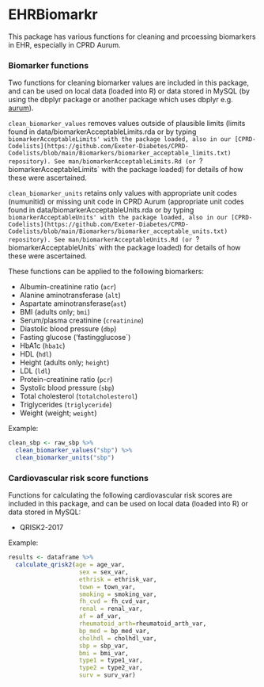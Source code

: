 # EHRBiomarkr

This package has various functions for cleaning and prcoessing biomarkers in EHR, especially in CPRD Aurum.

### Biomarker functions

Two functions for cleaning biomarker values are included in this package, and can be used on local data (loaded into R) or data stored in MySQL (by using the dbplyr package or another package which uses dbplyr e.g. [aurum](http://github.com/Exeter-Diabetes/CPRD-analysis-package)).

`clean_biomarker_values` removes values outside of plausible limits (limits found in data/biomarkerAcceptableLimits.rda or by typing `biomarkerAcceptableLimits' with the package loaded, also in our [CPRD-Codelists](https://github.com/Exeter-Diabetes/CPRD-Codelists/blob/main/Biomarkers/biomarker_acceptable_limits.txt) repository). See man/biomarkerAcceptableLimits.Rd (or `?biomarkerAcceptableLimits` with the package loaded) for details of how these were ascertained.

`clean_biomarker_units` retains only values with appropriate unit codes (numunitid) or missing unit code in CPRD Aurum (appropriate unit codes found in data/biomarkerAcceptableUnits.rda or by typing `biomarkerAcceptableUnits' with the package loaded, also in our [CPRD-Codelists](https://github.com/Exeter-Diabetes/CPRD-Codelists/blob/main/Biomarkers/biomarker_acceptable_units.txt) repository). See man/biomarkerAcceptableUnits.Rd (or `?biomarkerAcceptableUnits` with the package loaded) for details of how these were ascertained.

These functions can be applied to the following biomarkers:

-   Albumin-creatinine ratio (`acr`)
-   Alanine aminotransferase (`alt`)
-   Aspartate aminotransferase(`ast`)
-   BMI (adults only; `bmi`)
-   Serum/plasma creatinine (`creatinine`)
-   Diastolic blood pressure (`dbp`)
-   Fasting glucose (’fastingglucose\`)
-   HbA1c (`hba1c`)
-   HDL (`hdl`)
-   Height (adults only; `height`)
-   LDL (`ldl`)
-   Protein-creatinine ratio (`pcr`)
-   Systolic blood pressure (`sbp`)
-   Total cholesterol (`totalcholesterol`)
-   Triglycerides (`triglyceride`)
-   Weight (weight; `weight`)

Example:

``` r
clean_sbp <- raw_sbp %>%
  clean_biomarker_values("sbp") %>%
  clean_biomarker_units("sbp")
```

### Cardiovascular risk score functions

Functions for calculating the following cardiovascular risk scores are
included in this package, and can be used on local data (loaded into R)
or data stored in MySQL:

-   QRISK2-2017

Example:

``` r
results <- dataframe %>%
  calculate_qrisk2(age = age_var,
                    sex = sex_var,
                    ethrisk = ethrisk_var,
                    town = town_var,
                    smoking = smoking_var,
                    fh_cvd = fh_cvd_var,
                    renal = renal_var,
                    af = af_var,
                    rheumatoid_arth=rheumatoid_arth_var,
                    bp_med = bp_med_var,
                    cholhdl = cholhdl_var,
                    sbp = sbp_var,
                    bmi = bmi_var,
                    type1 = type1_var,
                    type2 = type2_var,
                    surv = surv_var)
